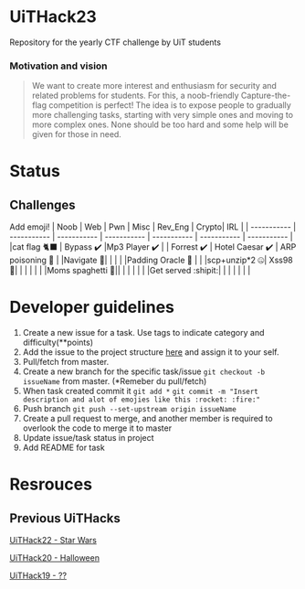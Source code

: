# UiTHack23
Repository for the yearly CTF challenge by UiT students

### Motivation and vision

> We want to create more interest and enthusiasm for security and related problems for students. For this, a noob-friendly Capture-the-flag competition is perfect! The idea is to expose people to gradually more challenging tasks, starting with very simple ones and moving to more complex ones. None should be too hard and some help will be given for those in need.





# Status
## Challenges
Add emoji!
| Noob      | Web | Pwn      |  Misc | Rev_Eng  | Crypto| IRL |
| ----------- | ----------- | ----------- | ----------- | ----------- | ----------- | ----------- |
|cat flag 🐈‍⬛ | Bypass :heavy_check_mark: |Mp3 Player :heavy_check_mark: | | Forrest :heavy_check_mark: | Hotel Caesar :heavy_check_mark: | ARP poisoning :test_tube: |
|Navigate 🧭| | | | |Padding Oracle :crystal_ball: | |
|scp+unzip*2 🤐| Xss98 :flags:| | | | | |
|Moms spaghetti 🍝|| | | | | |
|Get served :shipit:| | | | | | |


# Developer guidelines
1. Create a new issue for a task. Use tags to indicate category and difficulty(**points)
2. Add the issue to the project structure [here](https://github.com/users/Sagensagen/projects/1/views/2)  and assign it to your self.
3. Pull/fetch from master.
4. Create a new branch for the specific task/issue `git checkout -b issueName` from master. (*Remeber du pull/fetch)
5. When task created commit it `git add *` `git commit -m "Insert description and alot of emojies like this :rocket: :fire:"`
6. Push branch `git push --set-upstream origin issueName`
7. Create a pull request to merge, and another member is required to overlook the code to merge it to master
8. Update issue/task status in project
9. Add README for task

# Resrouces
## Previous UiTHacks
[UiTHack22 - Star Wars](https://github.com/td-org-uit-no/UiTHack22)

[UiTHack20 - Halloween](https://github.com/td-org-uit-no/UiTHack20)

[UiTHack19 - ??](https://github.com/td-org-uit-no/UiTHack19)
